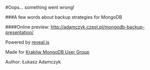 #Oops... something went wrong!


###A few words about backup strategies for MongoDB

####Online preview: http://adamczyk.czest.pl/mongodb-backup-presentation/

Powered by [reveal.js](http://lab.hakim.se/reveal-js/)

Made for [Kraków MongoDB User Group](http://www.meetup.com/Krakow-MongoDB-User-Group/) 

Author: Łukasz Adamczyk
